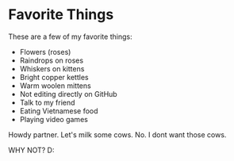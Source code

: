 # Favorite Things

These are a few of my favorite things:
- Flowers (roses)
- Raindrops on roses
- Whiskers on kittens
- Bright copper kettles
- Warm woolen mittens
- Not editing directly on GitHub
- Talk to my friend
- Eating Vietnamese food
- Playing video games

Howdy partner. Let's milk some cows.
No. I dont want those cows.

WHY NOT? D:
